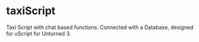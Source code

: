 # taxiScript
Taxi Script with chat based functions. Connected with a Database, designed for uScript for Unturned 3.
